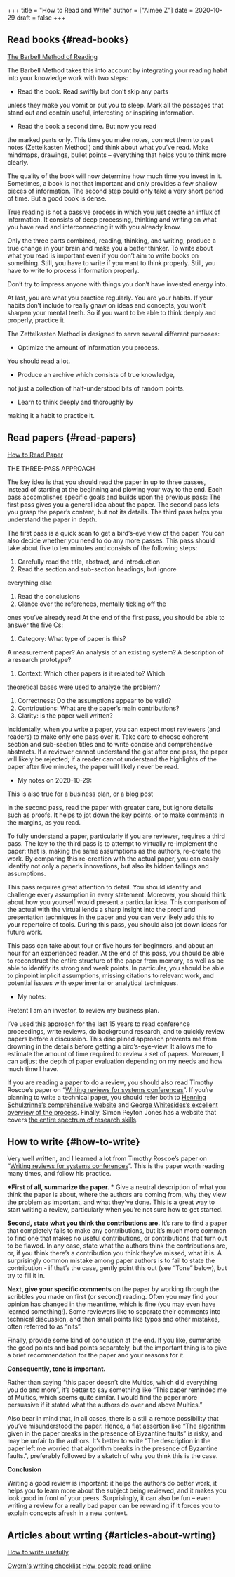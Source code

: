 +++
title = "How to Read and Write"
author = ["Aimee Z"]
date = 2020-10-29
draft = false
+++

## Read books {#read-books}

[The Barbell Method of Reading](https://zettelkasten.de/posts/barbell-method-reading/)

The Barbell Method takes this into account by integrating
your reading habit into your knowledge work with two steps:

-   Read the book. Read swiftly but don’t skip any parts

unless they make you vomit or put you to sleep.
Mark all the passages that stand out and contain useful,
interesting or inspiring information.

-   Read the book a second time. But now you read

the marked parts only. This time you make notes,
connect them to past notes (Zettelkasten Method!)
and think about what you’ve read.
Make mindmaps, drawings, bullet points –
everything that helps you to think more clearly.

The quality of the book will now determine
how much time you invest in it.
Sometimes, a book is not that important and
only provides a few shallow pieces of information.
The second step could only take
a very short period of time. But a good book is dense.

True reading is not a passive process in which
you just create an influx of information.
It consists of deep processing, thinking and writing on
what you have read and interconnecting it with you already know.

Only the three parts combined, reading, thinking, and writing,
produce a true change in your brain and make you a better thinker.
To write about what you read is important even if
you don’t aim to write books on something.
Still, you have to write if you want to think properly.
Still, you have to write to process information properly.

Don’t try to impress anyone with things you don’t have invested energy into.

At last, you are what you practice regularly.
You are your habits. If your habits don’t include
to really gnaw on ideas and concepts,
you won’t sharpen your mental teeth.
So if you want to be able to think deeply
and properly, practice it.

The Zettelkasten Method is designed to serve several different purposes:

-   Optimize the amount of information you process.

You should read a lot.

-   Produce an archive which consists of true knowledge,

not just a collection of half-understood bits of random points.

-   Learn to think deeply and thoroughly by

making it a habit to practice it.


## Read papers {#read-papers}

[How to Read Paper](https://web.stanford.edu/class/ee384m/Handouts/HowtoReadPaper.pdf)

THE THREE-PASS APPROACH

The key idea is that you should read the paper in up to
three passes, instead of starting at the beginning
and plowing your way to the end. Each pass accomplishes specific
goals and builds upon the previous pass:
The first pass gives you a general idea about the paper.
The second pass lets you grasp the paper’s content, but not its details.
The third pass helps you understand the paper in depth.

The first pass is a quick scan to get a bird’s-eye view of
the paper. You can also decide whether you need to do any
more passes. This pass should take about five to ten minutes
and consists of the following steps:

1.  Carefully read the title, abstract, and introduction
2.  Read the section and sub-section headings, but ignore

everything else

1.  Read the conclusions
2.  Glance over the references, mentally ticking off the

ones you’ve already read
At the end of the first pass, you should be able to answer
the five Cs:

1.  Category: What type of paper is this?

A measurement paper? An analysis of an existing system?
A description of a research prototype?

1.  Context: Which other papers is it related to? Which

theoretical bases were used to analyze the problem?

1.  Correctness: Do the assumptions appear to be valid?
2.  Contributions: What are the paper’s main contributions?
3.  Clarity: Is the paper well written?

Incidentally, when you write a paper, you can expect most
reviewers (and readers) to make only one pass over it. Take
care to choose coherent section and sub-section titles and
to write concise and comprehensive abstracts. If a reviewer
cannot understand the gist after one pass, the paper will
likely be rejected; if a reader cannot understand
the highlights of the paper after five minutes, the paper will likely
never be read.

-   My notes on 2020-10-29:

This is also true for a business plan, or a blog post

In the second pass, read the paper with greater care, but
ignore details such as proofs. It helps to jot down the key
points, or to make comments in the margins, as you read.

To fully understand a paper, particularly if you are
reviewer, requires a third pass. The key to the third pass
is to attempt to virtually re-implement the paper: that is,
making the same assumptions as the authors, re-create the
work. By comparing this re-creation with the actual paper,
you can easily identify not only a paper’s innovations, but
also its hidden failings and assumptions.

This pass requires great attention to detail. You should
identify and challenge every assumption in every statement.
Moreover, you should think about how you yourself would
present a particular idea. This comparison of the actual
with the virtual lends a sharp insight into the proof and
presentation techniques in the paper and you can very likely
add this to your repertoire of tools. During this pass, you
should also jot down ideas for future work.

This pass can take about four or five hours for beginners,
and about an hour for an experienced reader. At the end
of this pass, you should be able to reconstruct the entire
structure of the paper from memory, as well as be able to
identify its strong and weak points. In particular, you should
be able to pinpoint implicit assumptions, missing citations
to relevant work, and potential issues with experimental or
analytical techniques.

-   My notes:

Pretent I am an investor, to review my business plan.

I’ve used this approach for the last 15 years
to read conference proceedings, write reviews,
do background research,
and to quickly review papers before a discussion.
This disciplined approach prevents me from drowning in the details
before getting a bird’s-eye-view. It allows me to estimate the
amount of time required to review a set of papers.
Moreover, I can adjust the depth of paper evaluation depending
on my needs and how much time I have.

If you are reading a paper to do a review, you should also
read Timothy Roscoe’s paper on “[Writing reviews for systems conferences](http://people.inf.ethz.ch/troscoe/pubs/review-writing.pdf)”.
If you’re planning to write a technical
paper, you should refer both to
[Henning Schulzrinne’s comprehensive website](http://www.cs.columbia.edu/hgs/etc/writingstyle.html)
and [George Whitesides’s excellent overview of the process](http://www.che.iitm.ac.in/misc/dd/writepaper.pdf).
Finally, Simon Peyton Jones has a website
that covers [the entire spectrum of research skills](http://research.microsoft.com/simonpj/Papers/givinga-talk/giving-a-talk.htm).


## How to write {#how-to-write}

Very well written, and I learned a lot from
Timothy Roscoe’s paper on “[Writing reviews for systems conferences](http://people.inf.ethz.ch/troscoe/pubs/review-writing.pdf)”.
This is the paper worth reading many times,
and follow his practice.

**\*First of all, summarize the paper. \***
Give a neutral description of what you think the paper
is about, where the authors are coming from,
why they view the problem as important,
and what they’ve done.
This is a great way to start writing a review,
particularly when you’re not sure how to get started.

****Second, state what you think the contributions are.****
It’s rare to find a paper that completely fails to
make any contributions, but it’s much more common to find one that
makes no useful contributions,
or contributions that turn out to be flawed.
In any case, state what the authors think the contributions are,
or, if you think there’s a contribution
you think they’ve missed, what it is.
A surprisingly common mistake among paper
authors is to fail to state the contribution -
if that’s the case, gently point this out (see
“Tone” below), but try to fill it in.

****Next, give your specific comments**** on the paper
by working through the scribbles you made
on first (or second) reading.
Often you may find your opinion has changed in the meantime,
which is fine (you may even have learned something!).
Some reviewers like to separate their comments
into technical discussion, and then small points like typos
and other mistakes, often referred to as “nits”.

<some good suggestions in between>

Finally, provide some kind of conclusion at the end.
If you like, summarize the good
points and bad points separately,
but the important thing is to give
a brief recommendation for the paper and your reasons for it.

****Consequently, tone is important.****

Rather than saying “this paper doesn’t cite Multics, which did everything you do and
more”, it’s better to say something like “This paper reminded me of Multics, which
seems quite similar. I would find the paper more persuasive if it stated what the authors
do over and above Multics.”

Also bear in mind that, in all cases, there is a still a remote possibility that you’ve
misunderstood the paper. Hence, a flat assertion like “The algorithm given in the paper
breaks in the presence of Byzantine faults” is risky, and may be unfair to the authors.
It’s better to write “The description in the paper left me worried that algorithm breaks
in the presence of Byzantine faults.”, preferably followed by a sketch of why you think
this is the case.

****Conclusion****

Writing a good review is important: it helps the authors do better work, it helps you
to learn more about the subject being reviewed, and it makes you look good in front
of your peers. Surprisingly, it can also be fun – even writing a review for a really bad
paper can be rewarding if it forces you to explain concepts afresh in a new context.


## Articles about wrting {#articles-about-wrting}

[How to write usefully](http://www.paulgraham.com/useful.html)

[Gwern's writing checklist](https://www.gwern.net/About#writing-checklist)
[
How people read online](https://www.nngroup.com/articles/how-people-read-online/)